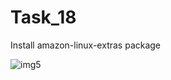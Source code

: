 # Task_18
Install amazon-linux-extras package

![img5](https://user-images.githubusercontent.com/74048346/116228949-92266700-a773-11eb-8c0a-b26c68333007.PNG)
